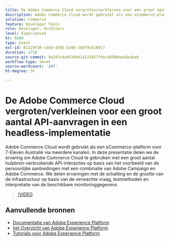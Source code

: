 ```yaml
---
title: De Adobe Commerce Cloud vergroten/verkleinen voor een groot aantal API-aanvragen in een headless-implementatie
description: Adobe Commerce Cloud wordt gebruikt als een eCommerce-platform voor 7-Eleven Australië via meerdere kanalen. In deze presentatie delen we de ervaring om Adobe Commerce Cloud te gebruiken met een groot aantal hulpbron-verbruikende API-interacties op basis van het voorbeeld van de persoonlijke aanbiedingen met een combinatie van Adobe Campaign en Adobe Commerce. We delen ervaringen met het schatten en inschatten van de infrastructuur op basis van de verwachte vraag, testmethoden en interpretatie van de beschikbare monitoringgegevens.
solution: Commerce
feature: Developer Tools
role: Developer, Architect
level: Experienced
kt: 9200
type: Event
exl-id: 82229f38-cd4d-4595-b348-168f9c6109c7
duration: 1718
source-git-commit: 9a297cda953d4414131657f9ac84580aea0eabeb
workflow-type: tm+mt
source-wordcount: '207'
ht-degree: 3%

---
```


# De Adobe Commerce Cloud vergroten/verkleinen voor een groot aantal API-aanvragen in een headless-implementatie

Adobe Commerce Cloud wordt gebruikt als een eCommerce-platform voor 7-Eleven Australië via meerdere kanalen. In deze presentatie delen we de ervaring om Adobe Commerce Cloud te gebruiken met een groot aantal hulpbron-verbruikende API-interacties op basis van het voorbeeld van de persoonlijke aanbiedingen met een combinatie van Adobe Campaign en Adobe Commerce. We delen ervaringen met de schatting en de grootte van de infrastructuur op basis van de verwachte vraag, testmethoden en interpretatie van de beschikbare monitoringgegevens

>[!VIDEO](https://video.tv.adobe.com/v/337726/?quality=12&learn=on&hidetitle=true)

## Aanvullende bronnen

- [ Documentatie van Adobe Experience Platform ](https://experienceleague.adobe.com/docs/experience-platform.html)
- [ het Overzicht van Adobe Experience Platform ](https://experienceleague.adobe.com/docs/experience-platform/landing/home.html)
- [Tutorials voor Adobe Experience Platform](https://experienceleague.adobe.com/docs/platform-learn/tutorials/overview.html?lang=nl)
